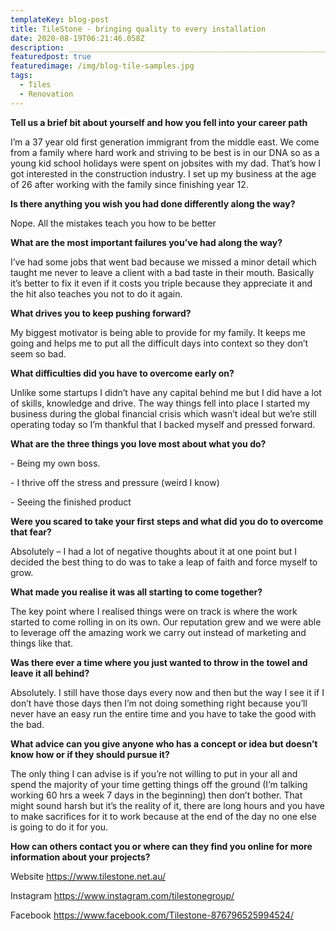 ```yaml
---
templateKey: blog-post
title: TileStone - bringing quality to every installation
date: 2020-08-19T06:21:46.058Z
description: ______________________________________________________________________________________
featuredpost: true
featuredimage: /img/blog-tile-samples.jpg
tags:
  - Tiles
  - Renovation
---
```



**Tell us a brief bit about yourself and how you fell into your career path**

I’m a 37 year old first generation immigrant from the middle east. We come from a family where hard work and striving to be best is in our DNA so as a young kid school holidays were spent on jobsites with my dad. That’s how I got interested in the construction industry. I set up my business at the age of 26 after working with the family since finishing year 12.

**Is there anything you wish you had done differently along the way?** 

Nope. All the mistakes teach you how to be better

**What are the most important failures you’ve had along the way?**

I’ve had some jobs that went bad because we missed a minor detail which taught me never to leave a client with a bad taste in their mouth. Basically it’s better to fix it even if it costs you triple because they appreciate it and the hit also teaches you not to do it again.

**What drives you to keep pushing forward?**

My biggest motivator is being able to provide for my family. It keeps me going and helps me to put all the difficult days into context so they don’t seem so bad.

**What difficulties did you have to overcome early on?**

Unlike some startups I didn’t have any capital behind me but I did have a lot of skills, knowledge and drive. The way things fell into place I started my business during the global financial crisis which wasn’t ideal but we’re still operating today so I’m thankful that I backed myself and pressed forward.

**What are the three things you love most about what you do?**

\- Being my own boss.

\- I thrive off the stress and pressure (weird I know)

\- Seeing the finished product

**Were you scared to take your first steps and what did you do to overcome that fear?**

Absolutely – I had a lot of negative thoughts about it at one point but I decided the best thing to do was to take a leap of faith and force myself to grow.

**What made you realise it was all starting to come together?**

The key point where I realised things were on track is where the work started to come rolling in on its own. Our reputation grew and we were able to leverage off the amazing work we carry out instead of marketing and things like that.

**Was there ever a time where you just wanted to throw in the towel and leave it all behind?**

Absolutely. I still have those days every now and then but the way I see it if I don’t have those days then I’m not doing something right because you’ll never have an easy run the entire time and you have to take the good with the bad.

**What advice can you give anyone who has a concept or idea but doesn’t know how or if they should pursue it?**

The only thing I can advise is if you’re not willing to put in your all and spend the majority of your time getting things off the ground (I’m talking working 60 hrs a week 7 days in the beginning) then don’t bother. That might sound harsh but it’s the reality of it, there are long hours and you have to make sacrifices for it to work because at the end of the day no one else is going to do it for you.

**How can others contact you or where can they find you online for more information about your projects?**

Website <https://www.tilestone.net.au/>

Instagram [](https://www.instagram.com/tilestonegroup/)<https://www.instagram.com/tilestonegroup/>

Facebook <https://www.facebook.com/Tilestone-876796525994524/>